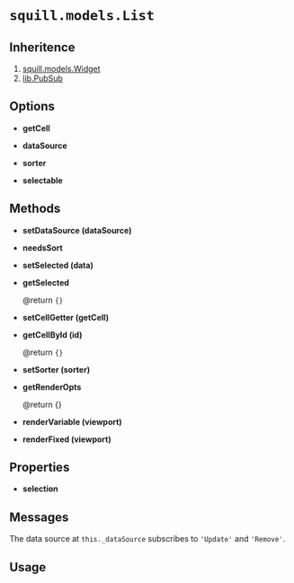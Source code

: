# `squill.models.List`

## Inheritence

1. [squill.models.Widget](./widget.md)
2. [lib.PubSub](../../lib/pubsub.md)

## Options

* __getCell__

* __dataSource__

* __sorter__

* __selectable__


## Methods

* __setDataSource (dataSource)__

* __needsSort__

* __setSelected (data)__

* __getSelected__

	@return `{}`

* __setCellGetter (getCell)__

* __getCellById (id)__

	@return `{}`

* __setSorter (sorter)__

* __getRenderOpts__

	@return {}

* __renderVariable (viewport)__

* __renderFixed (viewport)__


## Properties

* __selection__


## Messages

The data source at `this._dataSource` subscribes to
`'Update'` and `'Remove'`.

## Usage
